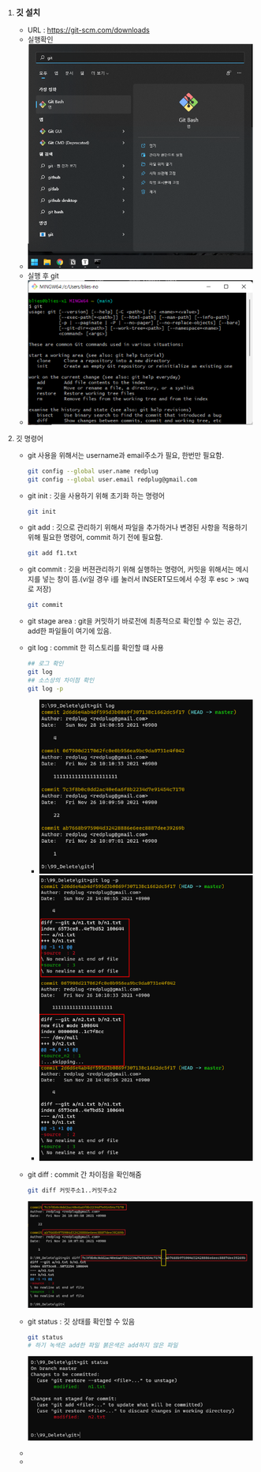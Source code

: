 1. ### 깃 설치

   - URL : https://git-scm.com/downloads
   - 실행확인
   - ![image-20211122202531473](https://raw.githubusercontent.com/redplug/shareimages/master/img/image-20211122202531473.png)
   - 실행 후 git
   - ![image-20211122202538117](https://raw.githubusercontent.com/redplug/shareimages/master/img/image-20211122202538117.png)

2. 깃 명령어

   - git 사용을 위해서는 username과 email주소가 필요, 한번만 필요함.

     ```bash
     git config --global user.name redplug
     git config --global user.email redplug@gmail.com
     ```

     

   - git init : 깃을 사용하기 위해 초기화 하는 명령어

     ```bash
     git init
     ```

   - git add : 깃으로 관리하기 위해서 파일을 추가하거나 변경된 사항을 적용하기 위해 필요한 명령어, commit 하기 전에 필요함.

     ```bash
     git add f1.txt
     ```

   - git commit : 깃을 버젼관리하기 위해 실행하는 명령어, 커밋을 위해서는 메시지를 넣는 창이 뜸.(vi일 경우 i를 눌러서 INSERT모드에서 수정 후 esc > :wq로 저장)

     ```bash
     git commit
     ```

   - git stage area : git을 커밋하기 바로전에 최종적으로 확인할 수 있는 공간, add한 파일들이 여기에 있음.

   - git log : commit 한 히스토리를 확인할 떄 사용

     ```bash
     ## 로그 확인
     git log
     ## 소스상의 차이점 확인
     git log -p
     ```

     

     - ![image-20211129094811274](https://raw.githubusercontent.com/redplug/shareimages/master/img/image-20211129094811274.png)
     - ![image-20211129094010015](https://raw.githubusercontent.com/redplug/shareimages/master/img/image-20211129094010015.png)

   - git diff : commit 간 차이점을 확인해줌

     ```bash
     git diff 커밋주소1..커밋주소2
     ```

     ![image-20211129094153919](https://raw.githubusercontent.com/redplug/shareimages/master/img/image-20211129094153919.png)

   - git status : 깃 상태를 확인할 수 있음

     ```bash
     git status
     # 하기 녹색은 add한 파일 붉은색은 add하지 않은 파일
     ```

     ![image-20211129094338071](https://raw.githubusercontent.com/redplug/shareimages/master/img/image-20211129094338071.png)

   - 

   - 

